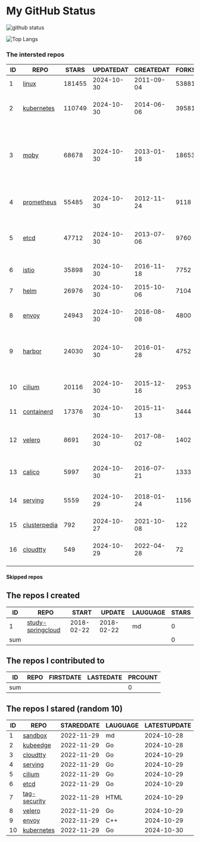 # My GitHub Status

<img src="https://github-readme-stats-1.yihong0618.vercel.app/api?username=daoqingniu&show_icons=true&&&hide_title=true&count_private=true" alt="github status" />

![Top Langs](https://github-readme-stats-1.yihong0618.vercel.app/api/top-langs/?username=daoqingniu&layout=compact)

<!--START_SECTION:github_repos-->
### The intersted repos
| ID |                              REPO                               | STARS  | UPDATEDAT  | CREATEDAT  | FORKSCOUNT |                                                DESCRIPTIONS                                                |
|----|-----------------------------------------------------------------|--------|------------|------------|------------|------------------------------------------------------------------------------------------------------------|
|  1 | [linux](https://github.com/torvalds/linux)                      | 181455 | 2024-10-30 | 2011-09-04 |      53881 | Linux kernel source tree                                                                                   |
|  2 | [kubernetes](https://github.com/kubernetes/kubernetes)          | 110749 | 2024-10-30 | 2014-06-06 |      39581 | Production-Grade Container Scheduling and Management                                                       |
|  3 | [moby](https://github.com/moby/moby)                            |  68678 | 2024-10-30 | 2013-01-18 |      18653 | The Moby Project - a collaborative project for the container ecosystem to assemble container-based systems |
|  4 | [prometheus](https://github.com/prometheus/prometheus)          |  55485 | 2024-10-30 | 2012-11-24 |       9118 | The Prometheus monitoring system and time series database.                                                 |
|  5 | [etcd](https://github.com/etcd-io/etcd)                         |  47712 | 2024-10-30 | 2013-07-06 |       9760 | Distributed reliable key-value store for the most critical data of a distributed system                    |
|  6 | [istio](https://github.com/istio/istio)                         |  35898 | 2024-10-30 | 2016-11-18 |       7752 | Connect, secure, control, and observe services.                                                            |
|  7 | [helm](https://github.com/helm/helm)                            |  26976 | 2024-10-30 | 2015-10-06 |       7104 | The Kubernetes Package Manager                                                                             |
|  8 | [envoy](https://github.com/envoyproxy/envoy)                    |  24943 | 2024-10-30 | 2016-08-08 |       4800 | Cloud-native high-performance edge/middle/service proxy                                                    |
|  9 | [harbor](https://github.com/goharbor/harbor)                    |  24030 | 2024-10-30 | 2016-01-28 |       4752 | An open source trusted cloud native registry project that stores, signs, and scans content.                |
| 10 | [cilium](https://github.com/cilium/cilium)                      |  20116 | 2024-10-30 | 2015-12-16 |       2953 | eBPF-based Networking, Security, and Observability                                                         |
| 11 | [containerd](https://github.com/containerd/containerd)          |  17376 | 2024-10-30 | 2015-11-13 |       3444 | An open and reliable container runtime                                                                     |
| 12 | [velero](https://github.com/vmware-tanzu/velero)                |   8691 | 2024-10-30 | 2017-08-02 |       1402 | Backup and migrate Kubernetes applications and their persistent volumes                                    |
| 13 | [calico](https://github.com/projectcalico/calico)               |   5997 | 2024-10-30 | 2016-07-21 |       1333 | Cloud native networking and network security                                                               |
| 14 | [serving](https://github.com/knative/serving)                   |   5559 | 2024-10-29 | 2018-01-24 |       1156 | Kubernetes-based, scale-to-zero, request-driven compute                                                    |
| 15 | [clusterpedia](https://github.com/clusterpedia-io/clusterpedia) |    792 | 2024-10-27 | 2021-10-08 |        122 | The Encyclopedia of Kubernetes clusters                                                                    |
| 16 | [cloudtty](https://github.com/cloudtty/cloudtty)                |    549 | 2024-10-29 | 2022-04-28 |         72 | A Friendly Kubernetes CloudShell (Web Terminal) !                                                          |



#### Skipped repos
<!--END_SECTION:github_repos-->

<!--START_SECTION:my_github-->
## The repos I created
| ID  |                                 REPO                                 |   START    |   UPDATE   | LAUGUAGE | STARS |
|-----|----------------------------------------------------------------------|------------|------------|----------|-------|
|   1 | [study-springcloud](https://github.com/daoqingniu/study-springcloud) | 2018-02-22 | 2018-02-22 | md       |     0 |
| sum |                                                                      |            |            |          |     0 |

## The repos I contributed to
| ID  | REPO | FIRSTDATE | LASTEDATE | PRCOUNT |
|-----|------|-----------|-----------|---------|
| sum |      |           |           |       0 |

## The repos I stared (random 10)
| ID |                          REPO                          | STAREDDATE | LAUGUAGE | LATESTUPDATE |
|----|--------------------------------------------------------|------------|----------|--------------|
|  1 | [sandbox](https://github.com/cncf/sandbox)             | 2022-11-29 | md       | 2024-10-28   |
|  2 | [kubeedge](https://github.com/kubeedge/kubeedge)       | 2022-11-29 | Go       | 2024-10-28   |
|  3 | [cloudtty](https://github.com/cloudtty/cloudtty)       | 2022-11-29 | Go       | 2024-10-29   |
|  4 | [serving](https://github.com/knative/serving)          | 2022-11-29 | Go       | 2024-10-29   |
|  5 | [cilium](https://github.com/cilium/cilium)             | 2022-11-29 | Go       | 2024-10-29   |
|  6 | [etcd](https://github.com/etcd-io/etcd)                | 2022-11-29 | Go       | 2024-10-29   |
|  7 | [tag-security](https://github.com/cncf/tag-security)   | 2022-11-29 | HTML     | 2024-10-29   |
|  8 | [velero](https://github.com/vmware-tanzu/velero)       | 2022-11-29 | Go       | 2024-10-29   |
|  9 | [envoy](https://github.com/envoyproxy/envoy)           | 2022-11-29 | C++      | 2024-10-29   |
| 10 | [kubernetes](https://github.com/kubernetes/kubernetes) | 2022-11-29 | Go       | 2024-10-30   |

<!--END_SECTION:my_github-->
